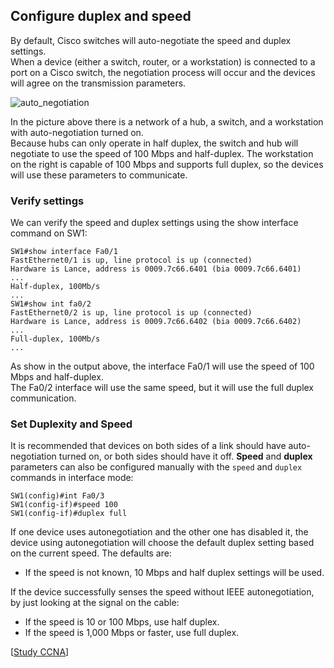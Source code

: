 ## Configure duplex and speed

By default, Cisco switches will auto-negotiate the speed and duplex settings.<br>
When a device (either a switch, router, or a workstation) is connected to a port on a Cisco switch, the negotiation process will occur and the devices will agree on the transmission parameters.

<img src="https://www.dropbox.com/s/fc6unctru353fow/auto_negotiation.jpg?dl=1" alt="auto_negotiation" class="inline" />

In the picture above there is a network of a hub, a switch, and a workstation with auto-negotiation turned on.<br>
Because hubs can only operate in half duplex, the switch and hub will negotiate to use the speed of 100 Mbps and half-duplex.
The workstation on the right is capable of 100 Mbps and supports full duplex, so the devices will use these parameters to communicate.

### Verify settings

We can verify the speed and duplex settings using the show interface command on SW1:

```
SW1#show interface Fa0/1
FastEthernet0/1 is up, line protocol is up (connected)
Hardware is Lance, address is 0009.7c66.6401 (bia 0009.7c66.6401)
...
Half-duplex, 100Mb/s
...
SW1#show int fa0/2
FastEthernet0/2 is up, line protocol is up (connected)
Hardware is Lance, address is 0009.7c66.6402 (bia 0009.7c66.6402)
...
Full-duplex, 100Mb/s
...
```

As show in the output above, the interface Fa0/1 will use the speed of 100 Mbps and half-duplex.<br>
The Fa0/2 interface will use the same speed, but it will use the full duplex communication.

### Set Duplexity and Speed

It is recommended that devices on both sides of a link should have auto-negotiation turned on, or both sides should have it off.
**Speed** and **duplex** parameters can also be configured manually with the `speed` and `duplex` commands in interface mode:

```
SW1(config)#int Fa0/3
SW1(config-if)#speed 100
SW1(config-if)#duplex full
```

If one device uses autonegotiation and the other one has disabled it, the device using autonegotiation will choose the default duplex setting based on the current speed.
The defaults are:

- If the speed is not known, 10 Mbps and half duplex settings will be used.

If the device successfully senses the speed without IEEE autonegotiation, by just looking at the signal on the cable:

- If the speed is 10 or 100 Mbps, use half duplex.
- If the speed is 1,000 Mbps or faster, use full duplex.

[[Study CCNA](https://study-ccna.com/configure-speed-and-duplex/)]
